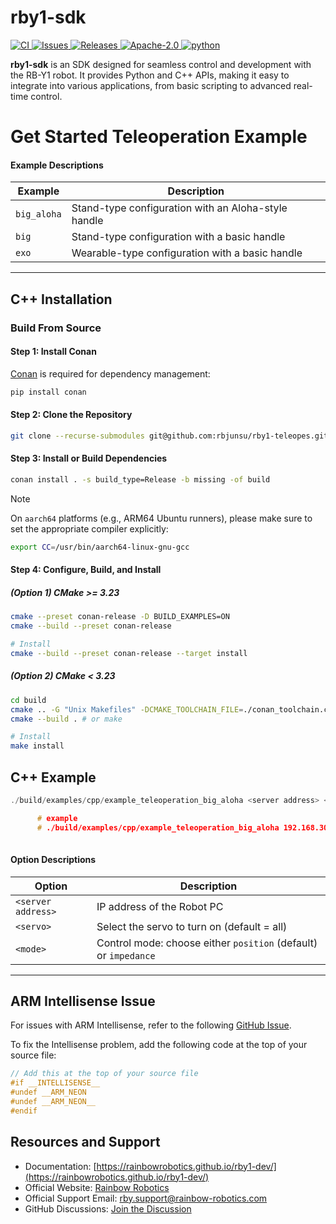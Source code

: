 # rby1-sdk

<p>
<a href="https://github.com/RainbowRobotics/rby1-sdk/actions">
<img src="https://img.shields.io/github/actions/workflow/status/RainbowRobotics/rby1-sdk/release.yml" alt="CI">
</a>
<a href="https://github.com/RainbowRobotics/rby1-sdk/issues">
<img src="https://img.shields.io/github/issues/RainbowRobotics/rby1-sdk" alt="Issues">
</a>
<a href="https://github.com/RainbowRobotics/rby1-sdk/releases">
<img src="https://img.shields.io/github/v/release/RainbowRobotics/rby1-sdk" alt="Releases">
</a>
<a href="https://github.com/RainbowRobotics/rby1-sdk/blob/main/LICENSE">
<img src="https://img.shields.io/github/license/RainbowRobotics/rby1-sdk" alt="Apache-2.0">
</a>
<a href="https://pypi.org/project/rby1-sdk/">
<img src="https://img.shields.io/pypi/pyversions/rby1-sdk" alt="python">
</a>
</p>

**rby1-sdk** is an SDK designed for seamless control and development with the RB-Y1 robot. It provides Python and C++
APIs,
making it easy to integrate into various applications, from basic scripting to advanced real-time control.

# Get Started Teleoperation Example


#### Example Descriptions

| Example     | Description                                                                                     |
|-------------|-------------------------------------------------------------------------------------------------|
| `big_aloha` | Stand-type configuration with an Aloha-style handle                                             |
| `big`       | Stand-type configuration with a basic handle                                                    |
| `exo`       | Wearable-type configuration with a basic handle                                                 |

---



## C++ Installation

### Build From Source

#### Step 1: Install Conan

[Conan](https://conan.io/) is required for dependency management:

```bash
pip install conan
```

#### Step 2: Clone the Repository

```bash
git clone --recurse-submodules git@github.com:rbjunsu/rby1-teleopes.git
```

#### Step 3: Install or Build Dependencies

```bash
conan install . -s build_type=Release -b missing -of build
```

> [!NOTE]
> On `aarch64` platforms (e.g., ARM64 Ubuntu runners), please make sure to set the appropriate compiler explicitly:
>
> ```bash
> export CC=/usr/bin/aarch64-linux-gnu-gcc
> ```

#### Step 4: Configure, Build, and Install

##### (Option 1) CMake >= 3.23

```bash
cmake --preset conan-release -D BUILD_EXAMPLES=ON
cmake --build --preset conan-release

# Install
cmake --build --preset conan-release --target install
```

##### (Option 2) CMake < 3.23

```bash
cd build
cmake .. -G "Unix Makefiles" -DCMAKE_TOOLCHAIN_FILE=./conan_toolchain.cmake -DCMAKE_POLICY_DEFAULT_CMP0091=NEW -DCMAKE_BUILD_TYPE=Release
cmake --build . # or make

# Install
make install
```


## C++ Example

```c++
./build/examples/cpp/example_teleoperation_big_aloha <server address> <servo> <mode>

      # example
      # ./build/examples/cpp/example_teleoperation_big_aloha 192.168.30.1:50051 right_arm position
      
```

#### Option Descriptions

| Option             | Description                                                                 |
|--------------------|-----------------------------------------------------------------------------|
| `<server address>` | IP address of the Robot PC                                                  |
| `<servo>`          | Select the servo to turn on (default = all)                                 |
| `<mode>`           | Control mode: choose either `position` (default) or `impedance`             |


---


## ARM Intellisense Issue

For issues with ARM Intellisense, refer to the
following [GitHub Issue](https://github.com/microsoft/vscode-cpptools/issues/7413).

To fix the Intellisense problem, add the following code at the top of your source file:

```c++
// Add this at the top of your source file
#if __INTELLISENSE__
#undef __ARM_NEON
#undef __ARM_NEON__
#endif
```

## Resources and Support

- Documentation: [https://rainbowrobotics.github.io/rby1-dev/](https://rainbowrobotics.github.io/rby1-dev/)
- Official Website: [Rainbow Robotics](https://www.rainbowrobotics.com/rby1eng)
- Official Support Email: rby.support@rainbow-robotics.com
- GitHub Discussions: [Join the Discussion](https://github.com/RainbowRobotics/rby1-sdk/discussions)